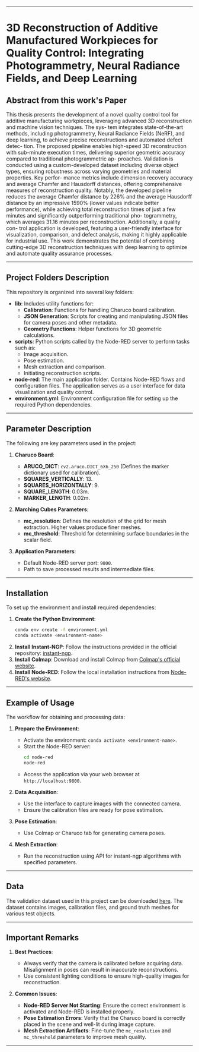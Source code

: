 
---

# 3D Reconstruction of Additive Manufactured Workpieces for Quality Control: Integrating Photogrammetry, Neural Radiance Fields, and Deep Learning

## Abstract from this work's Paper

This thesis presents the development of a novel quality control tool for additive manufacturing
workpieces, leveraging advanced 3D reconstruction and machine vision techniques. The sys-
tem integrates state-of-the-art methods, including photogrammetry, Neural Radiance Fields
(NeRF), and deep learning, to achieve precise reconstructions and automated defect detec-
tion. The proposed pipeline enables high-speed 3D reconstruction with sub-minute execution
times, delivering superior geometric accuracy compared to traditional photogrammetric ap-
proaches. Validation is conducted using a custom-developed dataset including diverse object
types, ensuring robustness across varying geometries and material properties. Key perfor-
mance metrics include dimension recovery accuracy and average Chamfer and Hausdorff
distances, offering comprehensive measures of reconstruction quality. Notably, the developed
pipeline reduces the average Chamfer distance by 226% and the average Hausdorff distance
by an impressive 1590% (lower values indicate better performance), while achieving total
reconstruction times of just a few minutes and significantly outperforming traditional pho-
togrammetry, which averages 31.16 minutes per reconstruction. Additionally, a quality con-
trol application is developed, featuring a user-friendly interface for visualization, comparison,
and defect analysis, making it highly applicable for industrial use. This work demonstrates
the potential of combining cutting-edge 3D reconstruction techniques with deep learning to
optimize and automate quality assurance processes.


---

## Project Folders Description

This repository is organized into several key folders:

- **lib**: Includes utility functions for:
  - **Calibration**: Functions for handling Charuco board calibration.
  - **JSON Generation**: Scripts for creating and manipulating JSON files for camera poses and other metadata.
  - **Geometry Functions**: Helper functions for 3D geometric calculations.
- **scripts**: Python scripts called by the Node-RED server to perform tasks such as:
  - Image acquisition.
  - Pose estimation.
  - Mesh extraction and comparison.
  - Initiating reconstruction scripts.
- **node-red**: The main application folder. Contains Node-RED flows and configuration files. The application serves as a user interface for data visualization and quality control.
- **environment.yml**: Environment configuration file for setting up the required Python dependencies.

---

## Parameter Description

The following are key parameters used in the project:

1. **Charuco Board**:
   - **ARUCO_DICT**: `cv2.aruco.DICT_6X6_250` (Defines the marker dictionary used for calibration).
   - **SQUARES_VERTICALLY**: 13.
   - **SQUARES_HORIZONTALLY**: 9.
   - **SQUARE_LENGTH**: 0.03m.
   - **MARKER_LENGTH**: 0.02m.

2. **Marching Cubes Parameters**:
   - **mc_resolution**: Defines the resolution of the grid for mesh extraction. Higher values produce finer meshes.
   - **mc_threshold**: Threshold for determining surface boundaries in the scalar field.

3. **Application Parameters**:
   - Default Node-RED server port: `9800`.
   - Path to save processed results and intermediate files.

---

## Installation

To set up the environment and install required dependencies:

1. **Create the Python Environment**:
   ```bash
   conda env create -f environment.yml
   conda activate <environment-name>
   ```
2. **Install Instant-NGP**:
   Follow the instructions provided in the official repository: [instant-ngp](https://github.com/NVlabs/instant-ngp).
3. **Install Colmap**:
   Download and install Colmap from [Colmap's official website](https://colmap.github.io/).
4. **Install Node-RED**:
   Follow the local installation instructions from [Node-RED's website](https://nodered.org/docs/getting-started/local).

---

## Example of Usage

The workflow for obtaining and processing data:

1. **Prepare the Environment**:
   - Activate the environment: `conda activate <environment-name>`.
   - Start the Node-RED server: 
     ```bash
     cd node-red
     node-red
     ```
   - Access the application via your web browser at `http://localhost:9800`.

2. **Data Acquisition**:
   - Use the interface to capture images with the connected camera.
   - Ensure the calibration files are ready for pose estimation.

3. **Pose Estimation**:
   - Use Colmap or Charuco tab for generating camera poses.

4. **Mesh Extraction**:
   - Run the reconstruction using API for instant-ngp algorithms with specified parameters.
    

---

## Data

The validation dataset used in this project can be downloaded [here](<insert-download-link>). The dataset contains images, calibration files, and ground truth meshes for various test objects.

---

## Important Remarks

1. **Best Practices**:
   - Always verify that the camera is calibrated before acquiring data. Misalignment in poses can result in inaccurate reconstructions.
   - Use consistent lighting conditions to ensure high-quality images for reconstruction.

2. **Common Issues**:
   - **Node-RED Server Not Starting**: Ensure the correct environment is activated and Node-RED is installed properly.
   - **Pose Estimation Errors**: Verify that the Charuco board is correctly placed in the scene and well-lit during image capture.
   - **Mesh Extraction Artifacts**: Fine-tune the `mc_resolution` and `mc_threshold` parameters to improve mesh quality.

---
